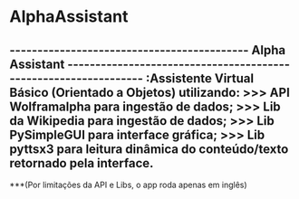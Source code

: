 # AlphaAssistant
------------------------------------------- Alpha Assistant ----------------------------------------------------------------
:Assistente Virtual Básico (Orientado a Objetos) utilizando: 
    >>> API Wolframalpha para ingestão de dados;
    >>> Lib da Wikipedia para ingestão de dados;
    >>> Lib PySimpleGUI para interface gráfica;
    >>> Lib pyttsx3 para leitura dinâmica do conteúdo/texto retornado pela interface.
----------------------------------------------------------------------------------------------------------------------------
***(Por limitações da API e Libs, o app roda apenas em inglês)
